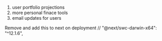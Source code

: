 
 1. user portfolio projections
 2. more personal finace tools
 3. email updates for users



Remove and add this to next on deployment 
// "@next/swc-darwin-x64": "^12.1.6",
